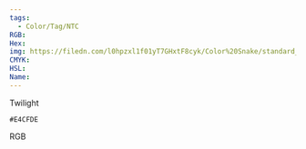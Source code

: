 ```yaml
---
tags:
  - Color/Tag/NTC
RGB:
Hex:
img: https://filedn.com/l0hpzxl1f01yT7GHxtF8cyk/Color%20Snake/standard_csv_to_svg/%23/E4CFDE.svg
CMYK:
HSL:
Name:
---
```

Twilight
```palette
#E4CFDE
```
RGB

